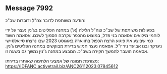 ## Message 7992

הודעה משותפת לדובר צה"ל ודוברות שב"כ:

בפעילות משותפת של שב"כ וצה"ל הלילה (א') במחנה הפליטים בג'נין נעצר על ידי לוחמי מילואים אסאמה בני פדל, במוצאו מהכפר עקרבה הסמוך לשכם. אסאמה חשוד כמי שביצע את פיגוע הרצח הכפול בחווארה באוגוסט 2023 שבו נרצחו סייאלס-שי ניגרקר ובנו אביעד ניר ז"ל. אסאמה נעצר חמוש בדירת מבוקשים במחנה הפליטים ג'נין. אסאמה הועבר להמשך חקירה בשב"כ. המבצע במחנה ג׳נין נמשך גם בשעה זו.

מצורפת תמונה של אמצעי הלחימה שאותרו בדירתו: https://IDFANC.activetrail.biz/ANC26112023.07845612

